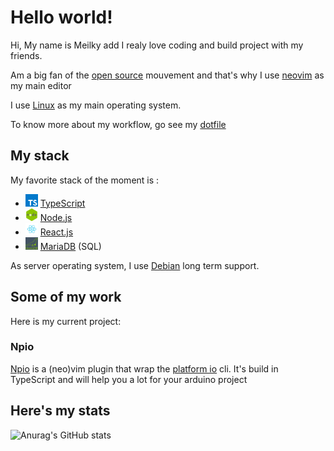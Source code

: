 # Hello world!

Hi,
My name is Meilky add I realy love coding and build project with my friends.

Am a big fan of the [open source](https://en.wikipedia.org/wiki/Open-source-software_movement) mouvement
and that's why I use [neovim](https://github.com/neovim/neovim) as my main editor

I use [Linux](https://github.com/torvalds/linux) as my main operating system.

To know more about my workflow, go see my [dotfile](https://github.com/Meilky/dotfiles)

## My stack

My favorite stack of the moment is :
 - <img src="assets/tsLogo.png" width="20" /> [TypeScript](https://github.com/Microsoft/TypeScript)
 - <img src="assets/nodeLogo.png" width="20" /> [Node.js](https://github.com/nodejs/node)
 - <img src="assets/reactLogo.png" width="20" /> [React.js](https://github.com/facebook/react)
 - <img src="assets/mariaLogo.png" width="20" /> [MariaDB](https://github.com/MariaDB/server) (SQL)

As server operating system, I use [Debian](https://wiki.debian.org/) long term support.

## Some of my work

Here is my current project:

### Npio

[Npio](https://github.com/Meilky/npio) is a (neo)vim plugin 
that wrap the [platform io](https://docs.platformio.org/en/latest/core/index.html?utm_medium=core&utm_source=github) cli.
It's build in TypeScript and will help you a lot for your arduino project

## Here's my stats
![Anurag's GitHub stats](https://github-readme-stats.vercel.app/api?username=Meilky&show_icons=true&theme=onedark)

